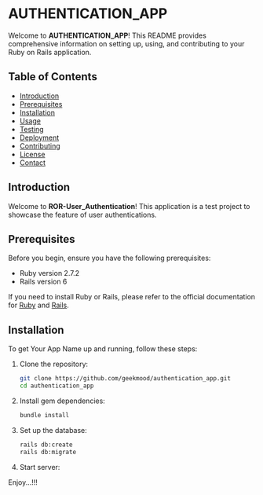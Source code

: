 # AUTHENTICATION_APP

Welcome to **AUTHENTICATION_APP**! This README provides comprehensive information on setting up, using, and contributing to your Ruby on Rails application.

## Table of Contents

- [Introduction](#introduction)
- [Prerequisites](#prerequisites)
- [Installation](#installation)
- [Usage](#usage)
- [Testing](#testing)
- [Deployment](#deployment)
- [Contributing](#contributing)
- [License](#license)
- [Contact](#contact)

## Introduction

Welcome to **ROR-User_Authentication**! This application is a test project to showcase the feature of user authentications.

## Prerequisites

Before you begin, ensure you have the following prerequisites:

- Ruby version 2.7.2
- Rails version 6

If you need to install Ruby or Rails, please refer to the official documentation for [Ruby](https://www.ruby-lang.org/en/documentation/installation/) and [Rails](https://guides.rubyonrails.org/getting_started.html#installing-rails).

## Installation

To get Your App Name up and running, follow these steps:

1. Clone the repository:

   ```bash
   git clone https://github.com/geekmood/authentication_app.git
   cd authentication_app

2. Install gem dependencies:

    ```bash
    bundle install
3. Set up the database:

    ```bash
    rails db:create
    rails db:migrate
4. Start server:


Enjoy...!!!